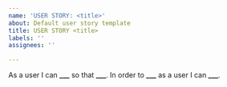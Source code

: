 ```yaml
---
name: 'USER STORY: <title>'
about: Default user story template
title: USER STORY <title>
labels: ''
assignees: ''

---
```


As a user I can **___** so that **___**.
In order to **___** as a user I can **___**.
